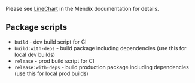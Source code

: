 Please see [LineChart]() in the Mendix documentation for details.

## Package scripts

- `build` - dev build script for CI
- `build:with-deps` - build package including dependencies (use this for local dev builds)
- `release` - prod build script for CI
- `release:with-deps` - build production package including dependencies (use this for local prod builds)
